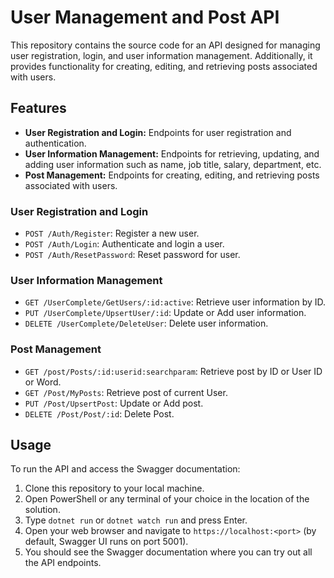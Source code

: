 # User Management and Post API

This repository contains the source code for an API designed for managing user registration, login, and user information management. Additionally, it provides functionality for creating, editing, and retrieving posts associated with users.

## Features

- **User Registration and Login:** Endpoints for user registration and authentication.
- **User Information Management:** Endpoints for retrieving, updating, and adding user information such as name, job title, salary, department, etc.
- **Post Management:** Endpoints for creating, editing, and retrieving posts associated with users.


### User Registration and Login

- `POST /Auth/Register`: Register a new user.
- `POST /Auth/Login`: Authenticate and login a user.
- `POST /Auth/ResetPassword`: Reset password for user.

### User Information Management

- `GET /UserComplete/GetUsers/:id:active`: Retrieve user information by ID.
- `PUT /UserComplete/UpsertUser/:id`: Update or Add user information.
- `DELETE /UserComplete/DeleteUser`: Delete user information.

### Post Management

- `GET /post/Posts/:id:userid:searchparam`: Retrieve post by ID or User ID or Word.
- `GET /Post/MyPosts`: Retrieve post of current User.
- `PUT /Post/UpsertPost`: Update or Add post.
- `DELETE /Post/Post/:id`: Delete Post.

## Usage

To run the API and access the Swagger documentation:

1. Clone this repository to your local machine.
2. Open PowerShell or any terminal of your choice in the location of the solution.
3. Type `dotnet run` or `dotnet watch run` and press Enter.
4. Open your web browser and navigate to `https://localhost:<port>` (by default, Swagger UI runs on port 5001).
5. You should see the Swagger documentation where you can try out all the API endpoints.
